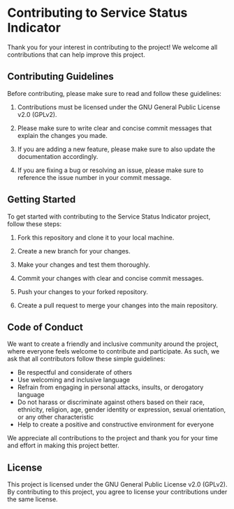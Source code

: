 # Contributing to Service Status Indicator

Thank you for your interest in contributing to the project! We welcome all contributions that can help improve this project.

## Contributing Guidelines

Before contributing, please make sure to read and follow these guidelines:

1. Contributions must be licensed under the GNU General Public License v2.0 (GPLv2).

2. Please make sure to write clear and concise commit messages that explain the changes you made.

3. If you are adding a new feature, please make sure to also update the documentation accordingly.

4. If you are fixing a bug or resolving an issue, please make sure to reference the issue number in your commit message.

## Getting Started

To get started with contributing to the Service Status Indicator project, follow these steps:

1. Fork this repository and clone it to your local machine.

2. Create a new branch for your changes.

3. Make your changes and test them thoroughly.

4. Commit your changes with clear and concise commit messages.

5. Push your changes to your forked repository.

6. Create a pull request to merge your changes into the main repository.

## Code of Conduct

We want to create a friendly and inclusive community around the project, where everyone feels welcome to contribute and participate. As such, we ask that all contributors follow these simple guidelines:

- Be respectful and considerate of others
- Use welcoming and inclusive language
- Refrain from engaging in personal attacks, insults, or derogatory language
- Do not harass or discriminate against others based on their race, ethnicity, religion, age, gender identity or expression, sexual orientation, or any other characteristic
- Help to create a positive and constructive environment for everyone

We appreciate all contributions to the project and thank you for your time and effort in making this project better.

## License

This project is licensed under the GNU General Public License v2.0 (GPLv2). By contributing to this project, you agree to license your contributions under the same license.
